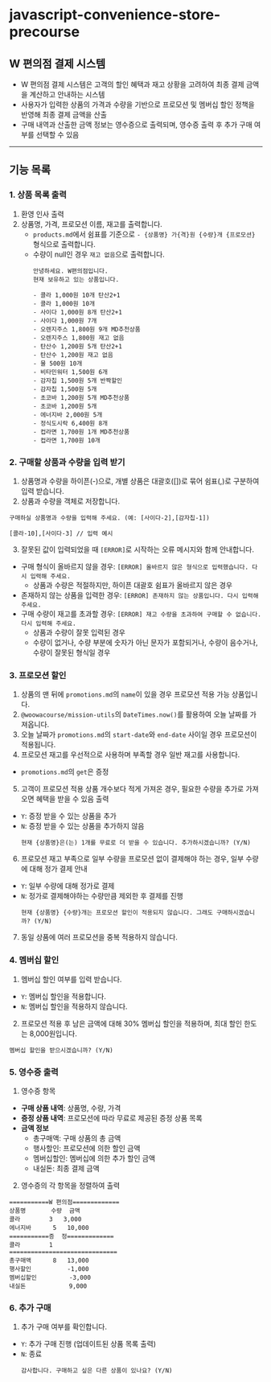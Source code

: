 # javascript-convenience-store-precourse

## W 편의점 결제 시스템
- W 편의점 결제 시스템은 고객의 할인 혜택과 재고 상황을 고려하여 최종 결제 금액을 계산하고 안내하는 시스템
- 사용자가 입력한 상품의 가격과 수량을 기반으로 프로모션 및 멤버십 할인 정책을 반영해 최종 결제 금액을 산출
- 구매 내역과 산출한 금액 정보는 영수증으로 출력되며, 영수증 출력 후 추가 구매 여부를 선택할 수 있음

---

## 기능 목록

### 1. 상품 목록 출력
1. 환영 인사 출력
2. 상품명, 가격, 프로모션 이름, 재고를 출력합니다.
   - `products.md`에서 쉼표를 기준으로 `- {상품명} 가{격}원 {수량}개 {프로모션}` 형식으로 출력합니다.
   - 수량이 null인 경우 `재고 없음`으로 출력합니다.
        ```
        안녕하세요. W편의점입니다.
        현재 보유하고 있는 상품입니다.

        - 콜라 1,000원 10개 탄산2+1
        - 콜라 1,000원 10개
        - 사이다 1,000원 8개 탄산2+1
        - 사이다 1,000원 7개
        - 오렌지주스 1,800원 9개 MD추천상품
        - 오렌지주스 1,800원 재고 없음
        - 탄산수 1,200원 5개 탄산2+1
        - 탄산수 1,200원 재고 없음
        - 물 500원 10개
        - 비타민워터 1,500원 6개
        - 감자칩 1,500원 5개 반짝할인
        - 감자칩 1,500원 5개
        - 초코바 1,200원 5개 MD추천상품
        - 초코바 1,200원 5개
        - 에너지바 2,000원 5개
        - 정식도시락 6,400원 8개
        - 컵라면 1,700원 1개 MD추천상품
        - 컵라면 1,700원 10개
        ```


### 2. 구매할 상품과 수량을 입력 받기
1. 상품명과 수량을 하이픈(-)으로, 개별 상품은 대괄호([])로 묶어 쉼표(,)로 구분하여 입력 받습니다.
2. 상품과 수량을 객체로 저장합니다.
  ```
  구매하실 상품명과 수량을 입력해 주세요. (예: [사이다-2],[감자칩-1])
  
  [콜라-10],[사이다-3] // 입력 예시
  ```
3. 잘못된 값이 입력되었을 때 `[ERROR]`로 시작하는 오류 메시지와 함께 안내합니다.
- 구매 형식이 올바르지 않을 경우: `[ERROR] 올바르지 않은 형식으로 입력했습니다. 다시 입력해 주세요.`
  - 상품과 수량은 적절하지만, 하이픈 대괄호 쉼표가 올바르지 않은 경우
- 존재하지 않는 상품을 입력한 경우: `[ERROR] 존재하지 않는 상품입니다. 다시 입력해 주세요.`
- 구매 수량이 재고를 초과할 경우: `[ERROR] 재고 수량을 초과하여 구매할 수 없습니다. 다시 입력해 주세요.`
  - 상품과 수량이 잘못 입력된 경우
  - 수량이 없거나, 수량 부분에 숫자가 아닌 문자가 포함되거나, 수량이 음수거나, 수량이 잘못된 형식일 경우

### 3. 프로모션 할인
1. 상품의 맨 뒤에 `promotions.md`의 `name`이 있을 경우 프로모션 적용 가능 상품입니다.
2. `@woowacourse/mission-utils`의 `DateTimes.now()`를 활용하여 오늘 날짜를 가져옵니다.
3. 오늘 날짜가 `promotions.md`의 `start-date`와 `end-date` 사이일 경우 프로모션이 적용됩니다.
4. 프로모션 재고를 우선적으로 사용하며 부족할 경우 일반 재고를 사용합니다.
- `promotions.md`의 `get`은 증정
5. 고객이 프로모션 적용 상품 개수보다 적게 가져온 경우, 필요한 수량을 추가로 가져오면 혜택을 받을 수 있음 출력
- `Y`: 증정 받을 수 있는 상품을 추가
- `N`: 증정 받을 수 있는 상품을 추가하지 않음
    ```
    현재 {상품명}은(는) 1개를 무료로 더 받을 수 있습니다. 추가하시겠습니까? (Y/N)
    ```
6. 프로모션 재고 부족으로 일부 수량을 프로모션 없이 결제해야 하는 경우, 일부 수량에 대해 정가 결제 안내
- `Y`: 일부 수량에 대해 정가로 결제
- `N`: 정가로 결제해야하는 수량만큼 제외한 후 결제를 진행
    ```
    현재 {상품명} {수량}개는 프로모션 할인이 적용되지 않습니다. 그래도 구매하시겠습니까? (Y/N)
    ```
7. 동일 상품에 여러 프로모션을 중복 적용하지 않습니다.

### 4. 멤버십 할인
1. 멤버십 할인 여부를 입력 받습니다.
- `Y`: 멤버십 할인을 적용합니다.
- `N`: 멤버십 할인을 적용하지 않습니다.
2. 프로모션 적용 후 남은 금액에 대해 30% 멤버십 할인을 적용하며, 최대 할인 한도는 8,000원입니다.
  ```
  멤버십 할인을 받으시겠습니까? (Y/N)
  ```

### 5. 영수증 출력
1. 영수증 항목
- **구매 상품 내역**: 상품명, 수량, 가격
- **증정 상품 내역**: 프로모션에 따라 무료로 제공된 증정 상품 목록
- **금액 정보**
  - 총구매액: 구매 상품의 총 금액
  - 행사할인: 프로모션에 의한 할인 금액
  - 멤버십할인: 멤버십에 의한 추가 할인 금액
  - 내실돈: 최종 결제 금액
2. 영수증의 각 항목을 정렬하여 출력
  ```
  ===========W 편의점=============
  상품명		수량	금액
  콜라		3 	3,000
  에너지바 		5 	10,000
  ===========증	정=============
  콜라		1
  ==============================
  총구매액		8	13,000
  행사할인			-1,000
  멤버십할인			-3,000
  내실돈			 9,000
  ```

### 6. 추가 구매
1. 추가 구매 여부를 확인합니다.
- `Y`: 추가 구매 진행 (업데이트된 상품 목록 출력)
- `N`: 종료
  ```
  감사합니다. 구매하고 싶은 다른 상품이 있나요? (Y/N)
  ```
